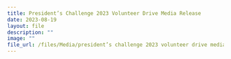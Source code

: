```yaml
---
title: President’s Challenge 2023 Volunteer Drive Media Release
date: 2023-08-19
layout: file
description: ""
image: ""
file_url: /files/Media/president’s challenge 2023 volunteer drive media release.pdf
---
```

